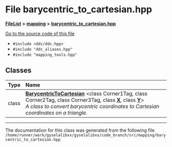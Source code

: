 

# File barycentric\_to\_cartesian.hpp



[**FileList**](files.md) **>** [**mapping**](dir_5300298560c4bf255ab9f36681603d89.md) **>** [**barycentric\_to\_cartesian.hpp**](barycentric__to__cartesian_8hpp.md)

[Go to the source code of this file](barycentric__to__cartesian_8hpp_source.md)



* `#include <ddc/ddc.hpp>`
* `#include "ddc_aliases.hpp"`
* `#include "mapping_tools.hpp"`















## Classes

| Type | Name |
| ---: | :--- |
| class | [**BarycentricToCartesian**](classBarycentricToCartesian.md) &lt;class Corner1Tag, class Corner2Tag, class Corner3Tag, class [**X**](structX.md), class [**Y**](structY.md)&gt;<br>_A class to convert barycentric coordinates to Cartesian coordinates on a triangle._  |



















































------------------------------
The documentation for this class was generated from the following file `/home/runner/work/gyselalibxx/gyselalibxx/code_branch/src/mapping/barycentric_to_cartesian.hpp`

